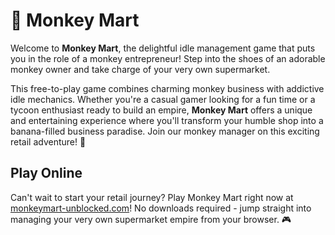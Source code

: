 # 🐒 Monkey Mart

Welcome to **Monkey Mart**, the delightful idle management game that puts you in the role of a monkey entrepreneur! Step into the shoes of an adorable monkey owner and take charge of your very own supermarket. 

This free-to-play game combines charming monkey business with addictive idle mechanics. Whether you're a casual gamer looking for a fun time or a tycoon enthusiast ready to build an empire, **Monkey Mart** offers a unique and entertaining experience where you'll transform your humble shop into a banana-filled business paradise. Join our monkey manager on this exciting retail adventure! 🍌

## Play Online

Can't wait to start your retail journey? Play Monkey Mart right now at [monkeymart-unblocked.com](https://monkeymart-unblocked.com/)! No downloads required - jump straight into managing your very own supermarket empire from your browser. 🎮